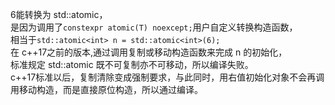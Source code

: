 6能转换为 std::atomic<int>，  
是因为调用了`constexpr atomic(T) noexcept;`用户自定义转换构造函数，  
相当于`std::atomic<int> n = std::atomic<int>(6);`  
在 c++17之前的版本,通过调用复制或移动构造函数来完成 n 的初始化，  
标准规定 std::atomic 既不可复制亦不可移动，所以编译失败。  
c++17标准以后，复制清除变成强制要求，与此同时，用右值初始化对象不会再调用移动构造，而是直接原位构造，所以通过编译。
